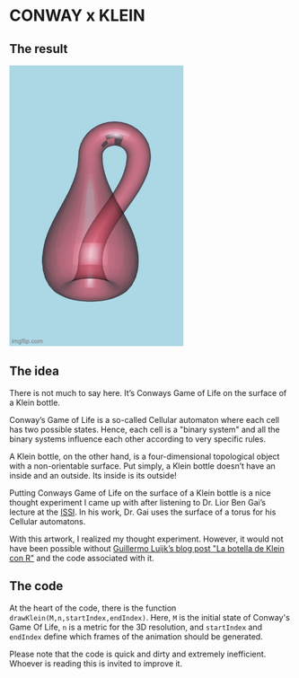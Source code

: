 # CONWAY x KLEIN

## The result

![CONWAY x KLEIN](https://raw.githubusercontent.com/paul019/opengl-kleinbottle/master/example.gif)

## The idea

There is not much to say here. It’s Conways Game of Life on the surface of a Klein bottle.

Conway’s Game of Life is a so-called Cellular automaton where each cell has two possible states. Hence, each cell is a "binary system" and all the binary systems influence each other according to  very specific rules.

A Klein bottle, on the other hand, is a four-dimensional topological object with a non-orientable surface. Put simply, a Klein bottle doesn’t have an inside and an outside. Its inside is its outside!

Putting Conways Game of Life on the surface of a Klein bottle is a nice thought experiment I came up with after listening to Dr. Lior Ben Gai’s lecture at the [ISSI](https://davidson.weizmann.ac.il/en/programs/issi). In his work, Dr. Gai uses the surface of a torus for his Cellular automatons.

With this artwork, I realized my thought experiment. However, it would not have been possible without [Guillermo Luijk’s blog post "La botella de Klein con R"](https://www.overfitting.net/2018/04/la-botella-de-klein-con-r.html) and the code associated with it.

## The code

At the heart of the code, there is the function `drawKlein(M,n,startIndex,endIndex)`. Here, `M` is the initial state of Conway's Game Of Life, `n` is a metric for the 3D resolution, and `startIndex` and `endIndex` define which frames of the animation should be generated.

Please note that the code is quick and dirty and extremely inefficient. Whoever is reading this is invited to improve it.
